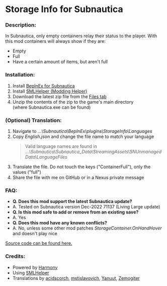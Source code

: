# **Storage Info for Subnautica**

### **Description:**

In Subnautica, only empty containers relay their status to the player. With this mod containers will always show if they are:
- Empty
- Full
- Have a certain amount of items, but aren't full

### **Installation:**

1. Install [BepInEx for Subnautica](https://www.nexusmods.com/subnautica/mods/1108)
2. Install [SMLHelper (Modding Helper)](https://www.nexusmods.com/subnautica/mods/113)
3. Download the latest zip file from the [Files tab](https://www.nexusmods.com/subnautica/mods/229/?tab=files)
4. Unzip the contents of the zip to the game's main directory (where Subnautica.exe can be found)

### **(Optional) Translation:**

1. Navigate to *...\Subnautica\BepInEx\plugins\StorageInfo\Languages*
2. Copy *English.json* and change the file name to match your language
    > Valid language names are found in *...\Subnautica\Subnautica_Data\StreamingAssets\SNUnmanagedData\LanguageFiles*
3. Translate the file. Do not touch the keys ("ContainerFull"), only the values ("full")
4. Share the file with me on GitHub or in a Nexus private message

### **FAQ:**

- **Q. Does this mod support the latest Subnautica update?**
- A. Tested on Subnautica version Dec-2022 71137 (Living Large update)
- **Q. Is this mod safe to add or remove from an existing save?**
- A. Yes
- **Q. Does this mod have any known conflicts?**
- A. No, unless some other mod patches *StorageContainer.OnHandHover* and doesn't play nice

[Source code can be found here.](https://github.com/DingoDjango/snStorageInfo)

### **Credits:**
- Powered by [Harmony](https://github.com/pardeike/Harmony)
- Using [SMLHelper](https://www.nexusmods.com/subnautica/mods/113)
- Translations by [acidscorch](https://github.com/acidscorch), [mstislavovich](https://forums.nexusmods.com/index.php?/user/23416669-mstislavovich/), [Yanuut](https://github.com/Yanuut), [Zemogiter](https://github.com/Zemogiter)
